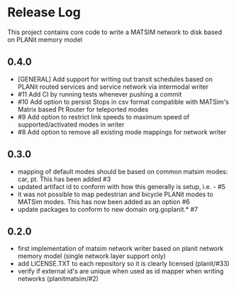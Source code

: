 # Release Log

This project contains core code to write a MATSIM network to disk based on PLANit memory model

## 0.4.0

* [GENERAL] Add support for writing out transit schedules based on PLANit routed services and service network via intermodal writer
* #11 Add CI by running tests whenever pushing a commit
* #10 Add option to persist Stops in csv format compatible with MATSim's Matrix based Pt Router for teleported modes
* #9 Add option to restrict link speeds to maximum speed of supported/activated modes in writer
* #8 Add option to remove all existing mode mappings for network writer

## 0.3.0

* mapping of default modes should be based on common matsim modes: car, pt. This has been added #3
* updated artifact id to conform with how this generally is setup, i.e. <application>-<subrepo> #5
* it was not possible to map pedestrian and bicycle PLANit modes to MATSim modes. This has now been added as an option #6
* update packages to conform to new domain org.goplanit.* #7

## 0.2.0

* first implementation of matsim network writer based on planit network memory model (single network layer support only)
* add LICENSE.TXT to each repository so it is clearly licensed (planit/#33)
* verify if external id's are unique when used as id mapper when writing networks (planitmatsim/#2) 


